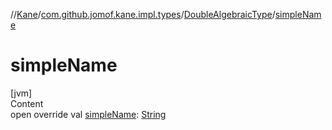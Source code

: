 //[Kane](../../index.md)/[com.github.jomof.kane.impl.types](../index.md)/[DoubleAlgebraicType](index.md)/[simpleName](simple-name.md)



# simpleName  
[jvm]  
Content  
open override val [simpleName](simple-name.md): [String](https://kotlinlang.org/api/latest/jvm/stdlib/kotlin/-string/index.html)  



